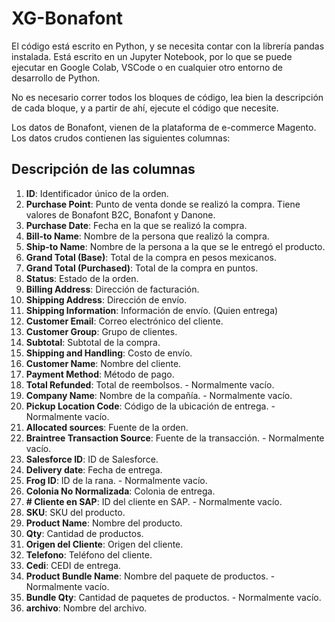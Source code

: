 # XG-Bonafont

El código está escrito en Python, y se necesita contar con la librería pandas instalada. Está escrito en un Jupyter Notebook, por lo que se puede ejecutar en Google Colab, VSCode o en cualquier otro entorno de desarrollo de Python.

No es necesario correr todos los bloques de código, lea bien la descripción de cada bloque, y a partir de ahí, ejecute el código que necesite.

Los datos de Bonafont, vienen de la plataforma de e-commerce Magento. Los datos crudos contienen las siguientes columnas:

## Descripción de las columnas
1. **ID**: Identificador único de la orden.
2. **Purchase Point**: Punto de venta donde se realizó la compra. Tiene valores de Bonafont B2C, Bonafont y Danone.
3. **Purchase Date**: Fecha en la que se realizó la compra.
4. **Bill-to Name**: Nombre de la persona que realizó la compra.
5. **Ship-to Name**: Nombre de la persona a la que se le entregó el producto.
6. **Grand Total (Base)**: Total de la compra en pesos mexicanos.
7. **Grand Total (Purchased)**: Total de la compra en puntos.
8. **Status**: Estado de la orden.
9. **Billing Address**: Dirección de facturación.
10. **Shipping Address**: Dirección de envío.
11. **Shipping Information**: Información de envío. (Quien entrega)
12. **Customer Email**: Correo electrónico del cliente.
13. **Customer Group**: Grupo de clientes.
14. **Subtotal**: Subtotal de la compra.
15. **Shipping and Handling**: Costo de envío.
16. **Customer Name**: Nombre del cliente.
17. **Payment Method**: Método de pago.
18. **Total Refunded**: Total de reembolsos. - Normalmente vacío.
19. **Company Name**: Nombre de la compañía. - Normalmente vacío.
20. **Pickup Location Code**: Código de la ubicación de entrega. - Normalmente vacío.
21. **Allocated sources**: Fuente de la orden.
22. **Braintree Transaction Source**: Fuente de la transacción. - Normalmente vacío.
23. **Salesforce ID**: ID de Salesforce.
24. **Delivery date**: Fecha de entrega.
25. **Frog ID**: ID de la rana. - Normalmente vacío.
26. **Colonia No Normalizada**: Colonia de entrega.
27. **# Cliente en SAP**: ID del cliente en SAP. - Normalmente vacío.
28. **SKU**: SKU del producto.
29. **Product Name**: Nombre del producto.
30. **Qty**: Cantidad de productos.
31. **Origen del Cliente**: Origen del cliente.
32. **Telefono**: Teléfono del cliente.
33. **Cedi**: CEDI de entrega.
34. **Product Bundle Name**: Nombre del paquete de productos. - Normalmente vacío.
35. **Bundle Qty**: Cantidad de paquetes de productos. - Normalmente vacío.
36. **archivo**: Nombre del archivo.

